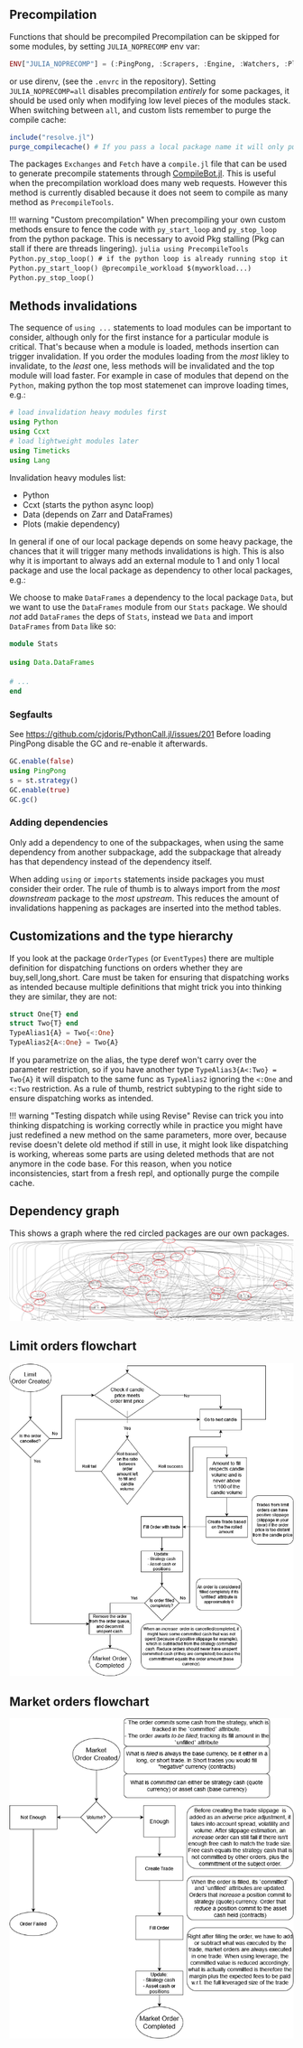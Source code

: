 ## Precompilation

Functions that should be precompiled
Precompilation can be skipped for some modules, by setting `JULIA_NOPRECOMP` env var:

```julia
ENV["JULIA_NOPRECOMP"] = (:PingPong, :Scrapers, :Engine, :Watchers, :Plotting, :Stats)
```

or use direnv, (see the `.envrc` in the repository).
Setting `JULIA_NOPRECOMP=all` disables precompilation _entirely_ for some packages, it should be used only when modifying low level pieces of the modules stack.
When switching between `all`, and custom lists remember to purge the compile cache:

```julia
include("resolve.jl")
purge_compilecache() # If you pass a local package name it will only purge that package comp cache
```

The packages `Exchanges` and `Fetch` have a `compile.jl` file that can be used to generate precompile statements through [CompileBot.jl](https://github.com/aminya/CompileBot.jl). This is useful when the precompilation workload does many web requests. However this method is currently disabled because it does not seem to compile as many method as `PrecompileTools`.

!!! warning "Custom precompilation"
    When precompiling your own custom methods ensure to fence the code with `py_start_loop` and `py_stop_loop` from the python package. This is necessary to avoid Pkg stalling (Pkg can stall if there are threads lingering).
    ```julia
    using PrecompileTools
    Python.py_stop_loop() # if the python loop is already running stop it
    Python.py_start_loop()
    @precompile_workload $(myworkload...)
    Python.py_stop_loop()
    ```

## Methods invalidations

The sequence of `using ...` statements to load modules can be important to consider, although only for the first instance for a particular module is critical. That's because when a module is loaded, methods insertion can trigger invalidation. If you order the modules loading from the _most_ likley to invalidate, to the _least_ one, less methods will be invalidated and the top module will load faster.
For example in case of modules that depend on the `Python`, making python the top most statemenet can improve loading times, e.g.:

```julia
# load invalidation heavy modules first
using Python
using Ccxt
# load lightweight modules later
using Timeticks
using Lang
```

Invalidation heavy modules list:

- Python
- Ccxt (starts the python async loop)
- Data (depends on Zarr and DataFrames)
- Plots (makie dependency)

In general if one of our local package depends on some heavy package, the chances that it will trigger many methods invalidations is high. This is also why it is important to always add an external module to 1 and only 1 local package and use the local package as dependency to other local packages, e.g.:

We choose to make `DataFrames` a dependency to the local package `Data`, but we want to use the `DataFrames` module from our `Stats` package. We should _not_ add `DataFrames` the deps of `Stats`, instead we `Data` and import `DataFrames` from `Data` like so:

```julia
module Stats

using Data.DataFrames

# ...
end
```

### Segfaults
See https://github.com/cjdoris/PythonCall.jl/issues/201
Before loading PingPong disable the GC and re-enable it afterwards.

``` julia
GC.enable(false)
using PingPong
s = st.strategy()
GC.enable(true)
GC.gc()
```

### Adding dependencies

Only add a dependency to one of the subpackages, when using the same dependency from another subpackage, add the subpackage that already has that dependency instead of the dependency itself.

When adding `using` or `imports` statements inside packages you must consider their order. The rule of thumb is to always import from the _most downstream_ package to the _most upstream_. This reduces the amount of invalidations happening as packages are inserted into the method tables.

## Customizations and the type hierarchy

If you look at the package `OrderTypes` (or `EventTypes`) there are multiple definition for dispatching functions on orders whether they are buy,sell,long,short. Care must be taken for ensuring that dispatching works as intended because multiple definitions that might trick you into thinking they are similar, they are not:

```julia
struct One{T} end
struct Two{T} end
TypeAlias1{A} = Two{<:One}
TypeAlias2{A<:One} = Two{A}
```

If you parametrize on the alias, the type deref won't carry over the parameter restriction, so if you have another type `TypeAlias3{A<:Two} = Two{A}` it will dispatch to the same func as `TypeAlias2` ignoring the `<:One` and `<:Two` restriction. As a rule of thumb, restrict subtyping to the right side to ensure dispatching works as intended.

!!! warning "Testing dispatch while using Revise"
    Revise can trick you into thinking dispatching is working correctly while in practice you might have just redefined a new method on the same parameters, more over, because revise doesn't delete old method if still in use, it might look like dispatching is working, whereas some parts are using deleted methods that are not anymore in the code base. For this reason, when you notice inconsistencies, start from a fresh repl, and optionally purge the compile cache.

## Dependency graph

This shows a graph where the red circled packages are our own packages.
[![PingPong dependencies graph](./assets/PingPong-deps.png)](./assets/PingPong-deps.png)

## Limit orders flowchart

[![Limit Orders Flowchart](./assets/limit-orders.png)](./assets/limit-orders.png)

## Market orders flowchart

[![Market Orders Flowchart](./assets/market-orders.png)](./assets/market-orders.png)

